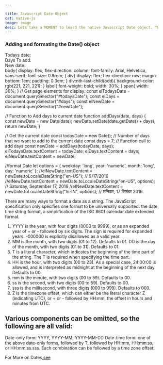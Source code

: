 ```yaml
---

title: Javascript Date Object
cat: native-js
image: image
desc: Lets take a MOMENT to leard the native Javascript Date object. The Date() constructor can be called with two or more arguments, in which case they are interpreted as the year, month, day, hour, minute, second, and millisecond, respectively, in local time. Date.UTC() works similarly, but it interprets the components as UTC time and also accepts a single argument representing the year. The example below demonstrated how you have perform operations with the date object and how to format it. 
---
```



<html-code>
<h3>Adding and formating the Date() object</h3>
<div>
    <label>Todays date:</label>
    <span id="todaysDate"></span>
</div>
<div>
    <label>Days To add:</label>
    <span id="days"></span>
</div>
<div>
    <label>New date:</label>
    <span id="newDate"></span>
</div>
</html-code>
<css-code>
body{
    display: flex;
    flex-direction: column;
    font-family: Arial, Helvetica, sans-serif;
    font-size: 0.8rem;
}
div{
    display: flex;
    flex-direction: row;
    margin-bottom: 1em;
    padding: 0.3em;
}
div:nth-last-child(odd){ 
  background-color: rgb(221, 221, 221);
}
label{
    font-weight: bold;
    width: 30%;
}
span{
    width: 30%;
}
</css-code>

<js-code>
// Get page elements for display. 
const elTodaysDate = document.querySelector("#todaysDate");
const elDays = document.querySelector("#days");
const elNewDate = document.querySelector("#newDate");

// Function to Add days to current date
function addDays(date, days) {
    const newDate = new Date(date);
    newDate.setDate(date.getDate() + days);
    return newDate;
}

// Get the current date
const todayDate = new Date();
// Number of days that we want to add to the current date
const days = 7;
// Function call to add days
const newDate = addDays(todayDate, days);
elTodaysDate.textContent = todayDate;
elDays.textContent = days;
elNewDate.textContent = newDate;

//format Date
let options = { weekday: 'long', year: 'numeric', month: 'long', day: 'numeric' };
//elNewDate.textContent = newDate.toLocaleDateString("en-US"); // 9/17/2016
//elNewDate.textContent = newDate.toLocaleDateString("en-US", options); // Saturday, September 17, 2016
//elNewDate.textContent = newDate.toLocaleDateString("hi-IN", options); // शनिवार, 17 सितंबर 2016

</js-code>

There are many ways to format a date as a string. The JavaScript specification only specifies one format to be universally supported: the date time string format, a simplification of the ISO 8601 calendar date extended format. 

1. YYYY is the year, with four digits (0000 to 9999), or as an expanded year of + or - followed by six digits. The sign is required for expanded years. -000000 is explicitly disallowed as a valid year.
1. MM is the month, with two digits (01 to 12). Defaults to 01.
DD is the day of the month, with two digits (01 to 31). Defaults to 01.
1. T is a literal character, which indicates the beginning of the time part of the string. The T is required when specifying the time part.
1. HH is the hour, with two digits (00 to 23). As a special case, 24:00:00 is allowed, and is interpreted as midnight at the beginning of the next day. Defaults to 00.
1. mm is the minute, with two digits (00 to 59). Defaults to 00.
1. ss is the second, with two digits (00 to 59). Defaults to 00.
1. sss is the millisecond, with three digits (000 to 999). Defaults to 000.
1. Z is the timezone offset, which can either be the literal character Z (indicating UTC), or + or - followed by HH:mm, the offset in hours and minutes from UTC.

## Various components can be omitted, so the following are all valid:

Date-only form: YYYY, YYYY-MM, YYYY-MM-DD
Date-time form: one of the above date-only forms, followed by T, followed by HH:mm, HH:mm:ss, or HH:mm:ss.sss. Each combination can be followed by a time zone offset.

For More on Dates[ see ](https://developer.mozilla.org/en-US/docs/Web/JavaScript/Reference/Global_Objects/Date "JavaScript Date objects")
